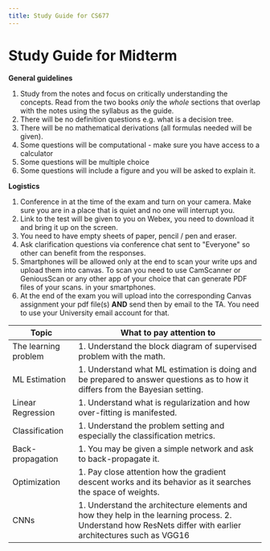 ```yaml
---
title: Study Guide for CS677 
---
```


# Study Guide for Midterm

**General guidelines**

1. Study from the notes and focus on critically understanding the concepts. Read from the two books _only_ the _whole_ sections that overlap with the notes using the syllabus as the guide.   
2. There will be no definition questions e.g. what is a decision tree. 
3. There will be no  mathematical derivations (all formulas needed will be given). 
4. Some questions will be computational - make sure you have access to a calculator 
5. Some questions will be multiple choice
6. Some questions will include a figure and you will be asked to explain it. 

**Logistics**

1. Conference in at the time of the exam and turn on your camera. Make sure you are in a place that is quiet and no one will interrupt you.
2. Link to the test will be given to you on Webex, you need to download it and bring it up on the screen. 
3. You need to have empty sheets of paper, pencil / pen and eraser. 
4. Ask clarification questions via conference chat sent to "Everyone" so other can benefit from the responses.  
5. Smartphones will be allowed only at the end to scan your write ups and upload them into canvas. To scan you need to use CamScanner or GeniousScan or any other app of your choice that can generate PDF files of your scans. in your smartphones. 
6. At the end of the exam you will upload into the corresponding Canvas assignment your pdf file(s) **AND** send then by email to the TA. You need to use your University email account for that. 

| Topic    |  What to pay attention to   |
| --- | --- |
|  The learning problem   |  1. Understand the block diagram of supervised problem with the math.  |
| ML Estimation | 1. Understand what ML estimation is doing and be prepared to answer questions as to how it differs from the Bayesian setting. | 
|  Linear Regression  | 1. Understand what is regularization and how over-fitting is manifested.   |
|  Classification  |  1. Understand the problem setting and especially the classification metrics.   |
|  Back-propagation | 1. You may be given a simple network and ask to back-propagate it. | 
|  Optimization  |  1. Pay close attention how the gradient descent works and its behavior as it searches the space of weights. |   
| CNNs | 1. Understand the architecture elements and how they help in the learning process.  2. Understand how ResNets differ with earlier architectures such as VGG16 | 



